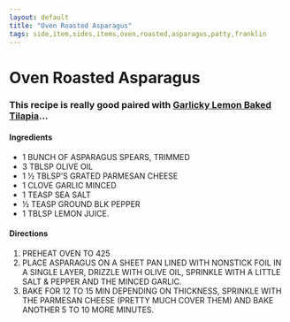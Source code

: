 ```yaml
---
layout: default
title: "Oven Roasted Asparagus"
tags: side,item,sides,items,oven,roasted,asparagus,patty,franklin
---
```

# Oven Roasted Asparagus

### This recipe is really good paired with [Garlicky Lemon Baked Tilapia]({{site.github.url}}/MainDishes/GarlickyLemonBakedTilapia/index.html)...

#### Ingredients
- 1 BUNCH OF ASPARAGUS SPEARS, TRIMMED
- 3 TBLSP OLIVE OIL
- 1 ½ TBLSP’S GRATED PARMESAN CHEESE
- 1 CLOVE GARLIC MINCED
- 1 TEASP SEA SALT
- ½ TEASP GROUND BLK PEPPER
- 1 TBLSP LEMON JUICE.

#### Directions
1. PREHEAT OVEN TO 425
2. PLACE ASPARAGUS ON A SHEET PAN LINED WITH NONSTICK FOIL IN A SINGLE LAYER, DRIZZLE WITH OLIVE OIL, SPRINKLE WITH A LITTLE SALT & PEPPER AND THE MINCED GARLIC.
3. BAKE FOR 12 TO 15 MIN DEPENDING ON THICKNESS, SPRINKLE WITH THE PARMESAN CHEESE (PRETTY MUCH COVER THEM) AND BAKE ANOTHER 5 TO 10 MORE MINUTES.
